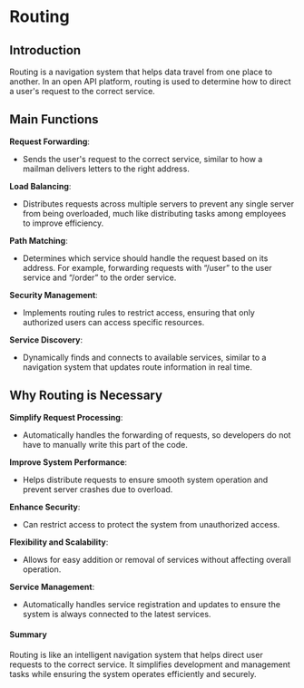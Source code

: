 # Routing

## Introduction

Routing is a navigation system that helps data travel from one place to another. In an open API platform, routing is used to determine how to direct a user's request to the correct service.

## **Main Functions**

**Request Forwarding**:

* Sends the user's request to the correct service, similar to how a mailman delivers letters to the right address.

**Load Balancing**:

* Distributes requests across multiple servers to prevent any single server from being overloaded, much like distributing tasks among employees to improve efficiency.

**Path Matching**:

* Determines which service should handle the request based on its address. For example, forwarding requests with “/user” to the user service and “/order” to the order service.

**Security Management**:

* Implements routing rules to restrict access, ensuring that only authorized users can access specific resources.

**Service Discovery**:

* Dynamically finds and connects to available services, similar to a navigation system that updates route information in real time.

## **Why Routing is Necessary**

**Simplify Request Processing**:

* Automatically handles the forwarding of requests, so developers do not have to manually write this part of the code.

**Improve System Performance**:

* Helps distribute requests to ensure smooth system operation and prevent server crashes due to overload.

**Enhance Security**:

* Can restrict access to protect the system from unauthorized access.

**Flexibility and Scalability**:

* Allows for easy addition or removal of services without affecting overall operation.

**Service Management**:

* Automatically handles service registration and updates to ensure the system is always connected to the latest services.

#### Summary

Routing is like an intelligent navigation system that helps direct user requests to the correct service. It simplifies development and management tasks while ensuring the system operates efficiently and securely.
